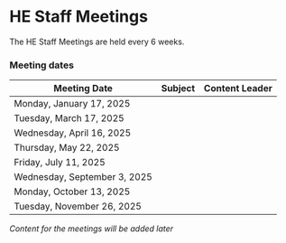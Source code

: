 # HE Staff Meetings

The HE Staff Meetings are held every 6 weeks.

### Meeting dates

| Meeting Date          | Subject            | Content Leader      |
|-----------------------|--------------------|---------------------|
| Monday, January 17, 2025 |                  |                     |
| Tuesday, March 17, 2025   |                  |                     |
| Wednesday, April 16, 2025 |                |                     |
| Thursday, May 22, 2025  |                  |                     |
| Friday, July 11, 2025    |                  |                     |
| Wednesday, September 3, 2025 |            |                     |
| Monday, October 13, 2025 |              |                     |
| Tuesday, November 26, 2025 |               |                     |


*Content for the meetings will be added later*

